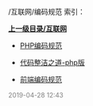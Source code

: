 /互联网/编码规范 索引：


**[上一级目录/互联网](/互联网/index.md)**

- [PHP编码规范](/互联网/编码规范/PHP编码规范.md)

- [代码整洁之道-php版](/互联网/编码规范/代码整洁之道-php版.md)

- [前端编码规范](/互联网/编码规范/前端编码规范.md)


<font size=2 color='grey'> 2019-04-28 12:43 </font>